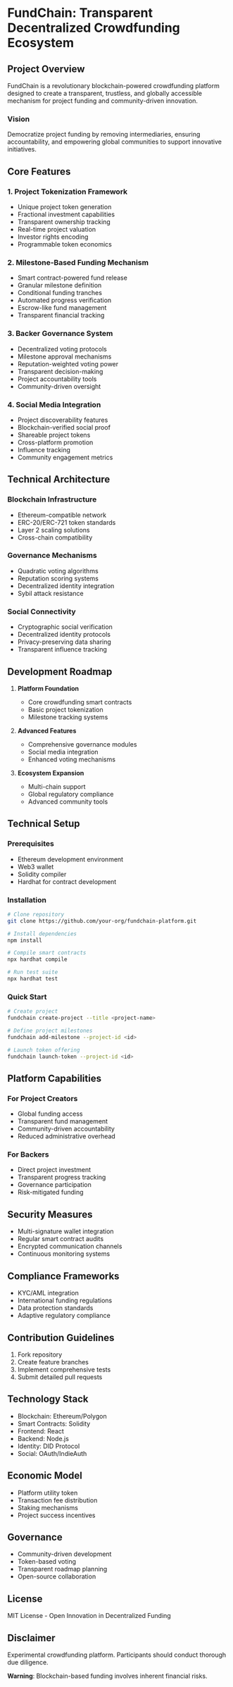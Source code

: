 # FundChain: Transparent Decentralized Crowdfunding Ecosystem

## Project Overview

FundChain is a revolutionary blockchain-powered crowdfunding platform designed to create a transparent, trustless, and globally accessible mechanism for project funding and community-driven innovation.

### Vision
Democratize project funding by removing intermediaries, ensuring accountability, and empowering global communities to support innovative initiatives.

## Core Features

### 1. Project Tokenization Framework
- Unique project token generation
- Fractional investment capabilities
- Transparent ownership tracking
- Real-time project valuation
- Investor rights encoding
- Programmable token economics

### 2. Milestone-Based Funding Mechanism
- Smart contract-powered fund release
- Granular milestone definition
- Conditional funding tranches
- Automated progress verification
- Escrow-like fund management
- Transparent financial tracking

### 3. Backer Governance System
- Decentralized voting protocols
- Milestone approval mechanisms
- Reputation-weighted voting power
- Transparent decision-making
- Project accountability tools
- Community-driven oversight

### 4. Social Media Integration
- Project discoverability features
- Blockchain-verified social proof
- Shareable project tokens
- Cross-platform promotion
- Influence tracking
- Community engagement metrics

## Technical Architecture

### Blockchain Infrastructure
- Ethereum-compatible network
- ERC-20/ERC-721 token standards
- Layer 2 scaling solutions
- Cross-chain compatibility

### Governance Mechanisms
- Quadratic voting algorithms
- Reputation scoring systems
- Decentralized identity integration
- Sybil attack resistance

### Social Connectivity
- Cryptographic social verification
- Decentralized identity protocols
- Privacy-preserving data sharing
- Transparent influence tracking

## Development Roadmap

1. **Platform Foundation**
    - Core crowdfunding smart contracts
    - Basic project tokenization
    - Milestone tracking systems

2. **Advanced Features**
    - Comprehensive governance modules
    - Social media integration
    - Enhanced voting mechanisms

3. **Ecosystem Expansion**
    - Multi-chain support
    - Global regulatory compliance
    - Advanced community tools

## Technical Setup

### Prerequisites
- Ethereum development environment
- Web3 wallet
- Solidity compiler
- Hardhat for contract development

### Installation
```bash
# Clone repository
git clone https://github.com/your-org/fundchain-platform.git

# Install dependencies
npm install

# Compile smart contracts
npx hardhat compile

# Run test suite
npx hardhat test
```

### Quick Start
```bash
# Create project
fundchain create-project --title <project-name>

# Define project milestones
fundchain add-milestone --project-id <id>

# Launch token offering
fundchain launch-token --project-id <id>
```

## Platform Capabilities

### For Project Creators
- Global funding access
- Transparent fund management
- Community-driven accountability
- Reduced administrative overhead

### For Backers
- Direct project investment
- Transparent progress tracking
- Governance participation
- Risk-mitigated funding

## Security Measures
- Multi-signature wallet integration
- Regular smart contract audits
- Encrypted communication channels
- Continuous monitoring systems

## Compliance Frameworks
- KYC/AML integration
- International funding regulations
- Data protection standards
- Adaptive regulatory compliance

## Contribution Guidelines
1. Fork repository
2. Create feature branches
3. Implement comprehensive tests
4. Submit detailed pull requests

## Technology Stack
- Blockchain: Ethereum/Polygon
- Smart Contracts: Solidity
- Frontend: React
- Backend: Node.js
- Identity: DID Protocol
- Social: OAuth/IndieAuth

## Economic Model
- Platform utility token
- Transaction fee distribution
- Staking mechanisms
- Project success incentives

## Governance
- Community-driven development
- Token-based voting
- Transparent roadmap planning
- Open-source collaboration

## License
MIT License - Open Innovation in Decentralized Funding

## Disclaimer
Experimental crowdfunding platform. Participants should conduct thorough due diligence.

**Warning**: Blockchain-based funding involves inherent financial risks.
